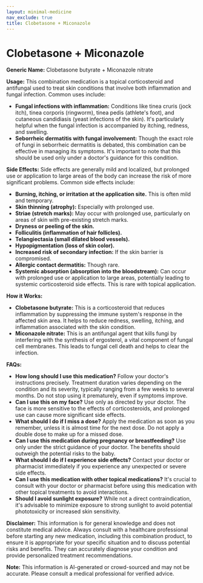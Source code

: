 ```yaml
---
layout: minimal-medicine
nav_exclude: true
title: Clobetasone + Miconazole
---
```


# Clobetasone + Miconazole

**Generic Name:** Clobetasone butyrate + Miconazole nitrate

**Usage:**  This combination medication is a topical corticosteroid and antifungal used to treat skin conditions that involve both inflammation and fungal infection.  Common uses include:

* **Fungal infections with inflammation:**  Conditions like tinea cruris (jock itch), tinea corporis (ringworm), tinea pedis (athlete's foot), and cutaneous candidiasis (yeast infections of the skin).  It's particularly helpful when the fungal infection is accompanied by itching, redness, and swelling.
* **Seborrheic dermatitis with fungal involvement:**  Though the exact role of fungi in seborrheic dermatitis is debated, this combination can be effective in managing its symptoms.  It's important to note that this should be used only under a doctor's guidance for this condition.


**Side Effects:**  Side effects are generally mild and localized, but prolonged use or application to large areas of the body can increase the risk of more significant problems.  Common side effects include:

* **Burning, itching, or irritation at the application site.**  This is often mild and temporary.
* **Skin thinning (atrophy):**  Especially with prolonged use.
* **Striae (stretch marks):**  May occur with prolonged use, particularly on areas of skin with pre-existing stretch marks.
* **Dryness or peeling of the skin.**
* **Folliculitis (inflammation of hair follicles).**
* **Telangiectasia (small dilated blood vessels).**
* **Hypopigmentation (loss of skin color).**
* **Increased risk of secondary infection:**  If the skin barrier is compromised.
* **Allergic contact dermatitis:**  Though rare.
* **Systemic absorption (absorption into the bloodstream):** Can occur with prolonged use or application to large areas, potentially leading to systemic corticosteroid side effects.  This is rare with topical application.

**How it Works:**

* **Clobetasone butyrate:** This is a corticosteroid that reduces inflammation by suppressing the immune system's response in the affected skin area. It helps to reduce redness, swelling, itching, and inflammation associated with the skin condition.
* **Miconazole nitrate:** This is an antifungal agent that kills fungi by interfering with the synthesis of ergosterol, a vital component of fungal cell membranes.  This leads to fungal cell death and helps to clear the infection.


**FAQs:**

* **How long should I use this medication?**  Follow your doctor's instructions precisely.  Treatment duration varies depending on the condition and its severity, typically ranging from a few weeks to several months.  Do not stop using it prematurely, even if symptoms improve.
* **Can I use this on my face?**  Use only as directed by your doctor.  The face is more sensitive to the effects of corticosteroids, and prolonged use can cause more significant side effects.
* **What should I do if I miss a dose?**  Apply the medication as soon as you remember, unless it is almost time for the next dose.  Do not apply a double dose to make up for a missed dose.
* **Can I use this medication during pregnancy or breastfeeding?**  Use only under the strict guidance of your doctor.  The benefits should outweigh the potential risks to the baby.
* **What should I do if I experience side effects?**  Contact your doctor or pharmacist immediately if you experience any unexpected or severe side effects.
* **Can I use this medication with other topical medications?**  It's crucial to consult with your doctor or pharmacist before using this medication with other topical treatments to avoid interactions.
* **Should I avoid sunlight exposure?**  While not a direct contraindication, it's advisable to minimize exposure to strong sunlight to avoid potential phototoxicity or increased skin sensitivity.


**Disclaimer:** This information is for general knowledge and does not constitute medical advice.  Always consult with a healthcare professional before starting any new medication, including this combination product, to ensure it is appropriate for your specific situation and to discuss potential risks and benefits.  They can accurately diagnose your condition and provide personalized treatment recommendations.


**Note:** This information is AI-generated or crowd-sourced and may not be accurate. Please consult a medical professional for verified advice.